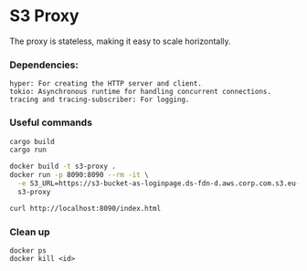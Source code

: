 # S3 Proxy

The proxy is stateless, making it easy to scale horizontally.

### Dependencies:
```
hyper: For creating the HTTP server and client.
tokio: Asynchronous runtime for handling concurrent connections.
tracing and tracing-subscriber: For logging.
```



### Useful commands
```sh
cargo build
cargo run
```

```sh
docker build -t s3-proxy .
docker run -p 8090:8090 --rm -it \
  -e S3_URL=https://s3-bucket-as-loginpage.ds-fdn-d.aws.corp.com.s3.eu-west-1.amazonaws.com \
  s3-proxy

curl http://localhost:8090/index.html
```

### Clean up
```
docker ps 
docker kill <id>
```